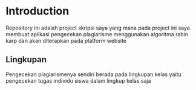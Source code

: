 # Introduction
Repository ini adalah project skripsi saya yang mana pada project ini saya membuat aplikasi pengecekan plagiarisme menggunakan algoritma rabin karp dan akan diterapkan pada platform website

## Lingkupan
Pengecekan plagiarismenya sendiri berada pada lingkupan kelas yaitu pengecekan tugas individu siswa dalam lingkup kelas saja